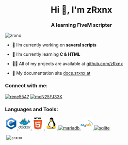 <h1 align="center">Hi 👋, I'm zRxnx</h1>
<h3 align="center">A learning FiveM scripter</h3>

<p align="left"> <img src="https://komarev.com/ghpvc/?username=zrxnx&label=Profile%20views&color=0e75b6&style=flat" alt="zrxnx" /> </p>

- 🔭 I’m currently working on **several scripts**

- 🌱 I’m currently learning **C & HTML**

- 👨‍💻 All of my projects are available at [github.com/zRxnx](github.com/zRxnx)

- 📝 My documentation site [docs.zrxnx.at](docs.zrxnx.at)

<h3 align="left">Connect with me:</h3>
<p align="left">
<a href="https://www.youtube.com/channel/UC8yEqnY-fIID6QG0hVnxHXg" target="blank"><img align="center" src="https://raw.githubusercontent.com/rahuldkjain/github-profile-readme-generator/master/src/images/icons/Social/youtube.svg" alt="rene5547" height="30" width="40" /></a>
<a href="https://discord.gg/mcN25FJ33K" target="blank"><img align="center" src="https://raw.githubusercontent.com/rahuldkjain/github-profile-readme-generator/master/src/images/icons/Social/discord.svg" alt="mcN25FJ33K" height="30" width="40" /></a>
</p>

<h3 align="left">Languages and Tools:</h3>
<p align="left"> <a href="https://www.cprogramming.com/" target="_blank" rel="noreferrer"> <img src="https://raw.githubusercontent.com/devicons/devicon/master/icons/c/c-original.svg" alt="c" width="40" height="40"/> </a> <a href="https://www.docker.com/" target="_blank" rel="noreferrer"> <img src="https://raw.githubusercontent.com/devicons/devicon/master/icons/docker/docker-original-wordmark.svg" alt="docker" width="40" height="40"/> </a> <a href="https://www.w3.org/html/" target="_blank" rel="noreferrer"> <img src="https://raw.githubusercontent.com/devicons/devicon/master/icons/html5/html5-original-wordmark.svg" alt="html5" width="40" height="40"/> </a> <a href="https://www.linux.org/" target="_blank" rel="noreferrer"> <img src="https://raw.githubusercontent.com/devicons/devicon/master/icons/linux/linux-original.svg" alt="linux" width="40" height="40"/> </a> <a href="https://mariadb.org/" target="_blank" rel="noreferrer"> <img src="https://www.vectorlogo.zone/logos/mariadb/mariadb-icon.svg" alt="mariadb" width="40" height="40"/> </a> <a href="https://www.mysql.com/" target="_blank" rel="noreferrer"> <img src="https://raw.githubusercontent.com/devicons/devicon/master/icons/mysql/mysql-original-wordmark.svg" alt="mysql" width="40" height="40"/> </a> <a href="https://www.sqlite.org/" target="_blank" rel="noreferrer"> <img src="https://www.vectorlogo.zone/logos/sqlite/sqlite-icon.svg" alt="sqlite" width="40" height="40"/> </a> </p>

<p>&nbsp;<img align="center" src="https://github-readme-stats.vercel.app/api?username=zrxnx&show_icons=true&locale=en" alt="zrxnx" /></p>
